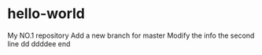 # hello-world
My NO.1 repository
Add a new branch for master
Modify the info
the second line
dd
ddddee
end
